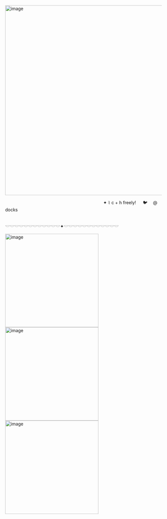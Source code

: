       <img width="610" height="610" alt="image" src="https://github.com/user-attachments/assets/539fb76f-afc2-446e-849b-2ae6b75d5717" />

                               ✦ ⌇ c + h freely!    🐦  @ docks

                                𓎟𓎟𓎟𓎟𓎟𓎟𓎟𓎟𓎟𓎟𓎟𓎟✦𓎟𓎟𓎟𓎟𓎟𓎟𓎟𓎟𓎟𓎟𓎟𓎟
                                
<img width="300" height="300" alt="image" src="https://github.com/user-attachments/assets/25bbd223-7977-4d29-8ec1-31ecddbd2376" /><img width="300" height="300" alt="image" src="https://github.com/user-attachments/assets/b19babcf-d7ad-422b-963e-43791e5c227f" /><img width="300" height="300" alt="image" src="https://github.com/user-attachments/assets/45b38510-793e-4580-865b-3f64dda2eb15" />


